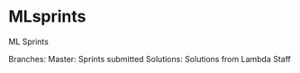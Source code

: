 # MLsprints
ML Sprints

Branches:
Master: Sprints submitted 
Solutions: Solutions from Lambda Staff
